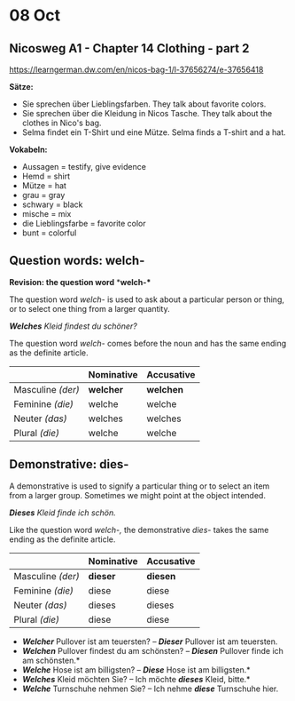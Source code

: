 # 08 Oct

## Nicosweg A1 - Chapter 14 Clothing - part 2

https://learngerman.dw.com/en/nicos-bag-1/l-37656274/e-37656418

**Sätze:**

- Sie sprechen über Lieblingsfarben.
  They talk about favorite colors.
- Sie sprechen über die Kleidung in Nicos Tasche.
  They talk about the clothes in Nico's bag.
- Selma findet ein T-Shirt und eine Mütze.
  Selma finds a T-shirt and a hat.



**Vokabeln:**

- Aussagen = testify, give evidence
- Hemd = shirt
- Mütze = hat
- grau = gray
- schwary = black
- mische = mix
- die Lieblingsfarbe = favorite color
- bunt = colorful



## Question words: welch-

**Revision: the question word** ***welch-\***

The question word *welch-* is used to ask about a particular person or thing, or to select one thing from a larger quantity.

***Welches*** *Kleid findest du schöner?*

The question word *welch-* comes before the noun and has the same ending as the definite article.

|                   | Nominative  | Accusative  |
| ----------------- | ----------- | ----------- |
| Masculine *(der)* | **welcher** | **welchen** |
| Feminine *(die)*  | welche      | welche      |
| Neuter  *(das)*   | welches     | welches     |
| Plural *(die)*    | welche      | welche      |



## Demonstrative: dies-

A demonstrative is used to signify a particular thing or to select an item from a larger group. Sometimes we might point at the object intended.

***Dieses*** *Kleid finde ich schön.*

Like the question word *welch-,* the demonstrative *dies-* takes the same ending as the definite article.

|                   | Nominative | Accusative |
| ----------------- | ---------- | ---------- |
| Masculine *(der)* | **dieser** | **diesen** |
| Feminine *(die)*  | diese      | diese      |
| Neuter  *(das)*   | dieses     | dieses     |
| Plural *(die)*    | diese      | diese      |

- ***Welcher*** Pullover ist am teuersten? – ***Dieser*** Pullover ist am teuersten.
- ***Welchen*** Pullover findest du am schönsten? – ***Diesen*** Pullover finde ich am schönsten.*
- ***Welche*** Hose ist am billigsten? – ***Diese*** Hose ist am billigsten.*
- ***Welches*** Kleid möchten Sie? – Ich möchte ***dieses*** Kleid, bitte.*
- ***Welche*** Turnschuhe nehmen Sie? – Ich nehme ***diese*** Turnschuhe hier.
